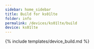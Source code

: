 ```yaml
---
sidebar: home_sidebar
title: Build for ks01lte
folder: info
permalink: /devices/ks01lte/build
device: ks01lte
---
```

{% include templates/device_build.md %}
